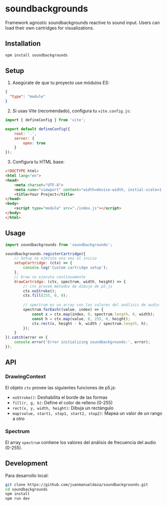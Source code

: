 # soundbackgrounds

Framework agnostic soundbackgrounds reactive to sound input. Users can load their own cartridges for visualizations.

## Installation

```bash
npm install soundbackgrounds
```

## Setup

1. Asegúrate de que tu proyecto use módulos ES:

```json
{
  "type": "module"
}
```

2. Si usas Vite (recomendado), configura tu `vite.config.js`:

```javascript
import { defineConfig } from 'vite';

export default defineConfig({
    root: '.',
    server: {
        open: true
    }
});
```

3. Configura tu HTML base:

```html
<!DOCTYPE html>
<html lang="en">
<head>
    <meta charset="UTF-8">
    <meta name="viewport" content="width=device-width, initial-scale=1.0">
    <title>Your Project</title>
</head>
<body>
    <script type="module" src="./index.js"></script>
</body>
</html>
```

## Usage

```javascript
import soundbackgrounds from 'soundbackgrounds';

soundbackgrounds.registerCartridge({
    // Setup se ejecuta una vez al inicio
    setupCartridge: (ctx) => {
        console.log('Custom cartridge setup');
    },
    // Draw se ejecuta continuamente
    drawCartridge: (ctx, spectrum, width, height) => {
        // ctx provee métodos de dibujo de p5.js
        ctx.noStroke();
        ctx.fill(255, 0, 0);
        
        // spectrum es un array con los valores del análisis de audio
        spectrum.forEach((value, index) => {
            const x = ctx.map(index, 0, spectrum.length, 0, width);
            const h = ctx.map(value, 0, 255, 0, height);
            ctx.rect(x, height - h, width / spectrum.length, h);
        });
    }
}).catch(error => {
    console.error('Error initializing soundbackgrounds:', error);
});
```

## API

### DrawingContext

El objeto `ctx` provee las siguientes funciones de p5.js:

- `noStroke()`: Deshabilita el borde de las formas
- `fill(r, g, b)`: Define el color de relleno (0-255)
- `rect(x, y, width, height)`: Dibuja un rectángulo
- `map(value, start1, stop1, start2, stop2)`: Mapea un valor de un rango a otro

### Spectrum

El array `spectrum` contiene los valores del análisis de frecuencia del audio (0-255).

## Development

Para desarrollo local:

```bash
git clone https://github.com/juanmanueldaza/soundbackgrounds.git
cd soundbackgrounds
npm install
npm run dev
```

